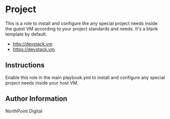 # Project

This is a role to install and configure the any special project needs inside the guest VM according to your project standards and needs. It's a blank template by default.

* http://devstack.vm
* https://devstack.vm

## Instructions

Enable this role in the main playbook.yml to install and configure any special project needs inside your host VM.

## Author Information

NorthPoint Digital
